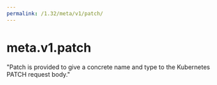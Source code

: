```yaml
---
permalink: /1.32/meta/v1/patch/
---
```


# meta.v1.patch

"Patch is provided to give a concrete name and type to the Kubernetes PATCH request body."